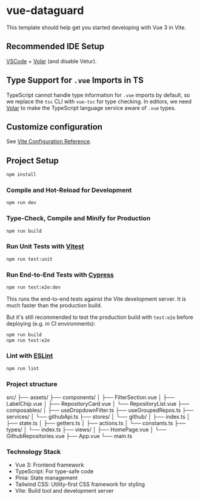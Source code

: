 # vue-dataguard

This template should help get you started developing with Vue 3 in Vite.

## Recommended IDE Setup

[VSCode](https://code.visualstudio.com/) + [Volar](https://marketplace.visualstudio.com/items?itemName=Vue.volar) (and disable Vetur).

## Type Support for `.vue` Imports in TS

TypeScript cannot handle type information for `.vue` imports by default, so we replace the `tsc` CLI with `vue-tsc` for type checking. In editors, we need [Volar](https://marketplace.visualstudio.com/items?itemName=Vue.volar) to make the TypeScript language service aware of `.vue` types.

## Customize configuration

See [Vite Configuration Reference](https://vitejs.dev/config/).

## Project Setup

```sh
npm install
```

### Compile and Hot-Reload for Development

```sh
npm run dev
```

### Type-Check, Compile and Minify for Production

```sh
npm run build
```

### Run Unit Tests with [Vitest](https://vitest.dev/)

```sh
npm run test:unit
```

### Run End-to-End Tests with [Cypress](https://www.cypress.io/)

```sh
npm run test:e2e:dev
```

This runs the end-to-end tests against the Vite development server.
It is much faster than the production build.

But it's still recommended to test the production build with `test:e2e` before deploying (e.g. in CI environments):

```sh
npm run build
npm run test:e2e
```

### Lint with [ESLint](https://eslint.org/)

```sh
npm run lint
```

### Project structure

src/
├── assets/
├── components/
│ ├── FilterSection.vue
│ ├── LabelChip.vue
│ ├── RepositoryCard.vue
│ └── RepositoryList.vue
├── composables/
│ ├── useDropdownFilter.ts
├── useGroupedRepos.ts
├── services/
│ └── githubApi.ts
├── stores/
│ └── github/
│ ├── index.ts
│ ├── state.ts
│ ├── getters.ts
│ ├── actions.ts
│ └── constants.ts
├── types/
│ └── index.ts
├── views/
│ ├── HomePage.vue
│ └── GithubRepositories.vue
├── App.vue
└── main.ts

### Technology Stack

- Vue 3: Frontend framework
- TypeScript: For type-safe code
- Pinia: State management
- Tailwind CSS: Utility-first CSS framework for styling
- Vite: Build tool and development server
